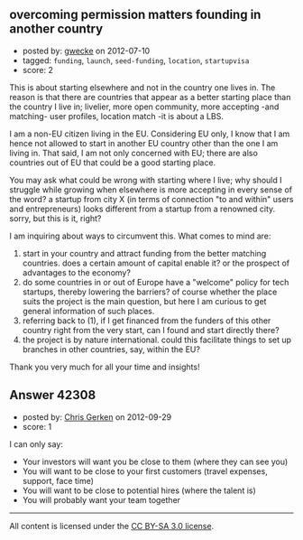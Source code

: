 ## overcoming permission matters founding in another country

- posted by: [gwecke](https://stackexchange.com/users/-1/18706-gwecke) on 2012-07-10
- tagged: `funding`, `launch`, `seed-funding`, `location`, `startupvisa`
- score: 2

This is about starting elsewhere and not in the country one lives in. The reason is that there are countries that appear as a better starting place than the country I live in; livelier, more open community, more accepting -and matching- user profiles, location match -it is about a LBS.  

I am a non-EU citizen living in the EU. Considering EU only, I know that I am hence not allowed to start in another EU country other than the one I am living in. That said, I am not only concerned with EU; there are also countries out of EU that could be a good starting place.

You may ask what could be wrong with starting where I live; why should I struggle while growing when elsewhere is more accepting in every sense of the word? a startup from city X (in terms of connection "to and within" users and entrepreneurs) looks different from a startup from a renowned city. sorry, but this is it, right?  

I am inquiring about ways to circumvent this. What comes to mind are:

 1. start in your country and attract funding from the better matching countries. does a certain amount of capital enable it? or the prospect of advantages to the economy?
 2. do some countries in or out of Europe have a "welcome" policy for tech startups, thereby lowering the barriers? of course whether the place suits the project is the main question, but here I am curious to get general information of such places.
 3. referring back to (1), if I get financed from the funders of this other country right from the very start, can I found and start directly there?
 4. the project is by nature international. could this facilitate things to set up branches in other countries, say, within the EU?

Thank you very much for all your time and insights!  


## Answer 42308

- posted by: [Chris Gerken](https://stackexchange.com/users/-1/19916-chris-gerken) on 2012-09-29
- score: 1

I can only say:

 - Your investors will want you be close to them (where they can see you)
 - You will want to be close to your first customers (travel expenses, support, face time)
 - You will want to be close to potential hires (where the talent is)
 - You will probably want your team together 



---

All content is licensed under the [CC BY-SA 3.0 license](https://creativecommons.org/licenses/by-sa/3.0/).
